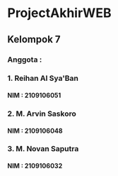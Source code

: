 # ProjectAkhirWEB

## Kelompok 7
### Anggota :
### 1. Reihan Al Sya'Ban
####    NIM : 2109106051
### 2. M. Arvin Saskoro
####    NIM : 2109106048
### 3. M. Novan Saputra
####    NIM : 2109106032
